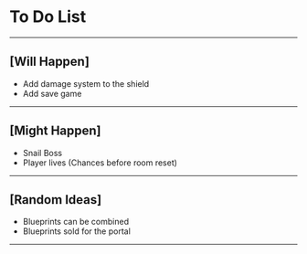 # To Do List

---

## [Will Happen]

- Add damage system to the shield
- Add save game

---

## [Might Happen]
- Snail Boss
- Player lives (Chances before room reset)

---

## [Random Ideas]

- Blueprints can be combined
- Blueprints sold for the portal

---